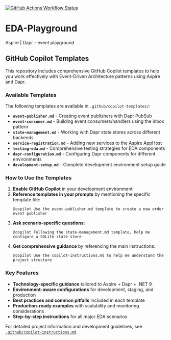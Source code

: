 [![GitHub Actions Workflow Status](https://img.shields.io/github/actions/workflow/status/perokvist/EDA-playground/.github%2Fworkflows%2Fdotnet.yml?branch=main&label=Build&logo=github)](https://github.com/perokvist/EDA-Playground/actions/workflows/dotnet.yml)


# EDA-Playground
Aspire | Dapr - event playground

## GitHub Copilot Templates

This repository includes comprehensive GitHub Copilot templates to help you work effectively with Event-Driven Architecture patterns using Aspire and Dapr.

### Available Templates

The following templates are available in `.github/copilot-templates/`:

- **`event-publisher.md`** - Creating event publishers with Dapr PubSub
- **`event-consumer.md`** - Building event consumers/handlers using the inbox pattern  
- **`state-management.md`** - Working with Dapr state stores across different backends
- **`service-registration.md`** - Adding new services to the Aspire AppHost
- **`testing-eda.md`** - Comprehensive testing strategies for EDA components
- **`dapr-configuration.md`** - Configuring Dapr components for different environments
- **`development-setup.md`** - Complete development environment setup guide

### How to Use the Templates

1. **Enable GitHub Copilot** in your development environment
2. **Reference templates in your prompts** by mentioning the specific template file:
   ```
   @copilot Use the event-publisher.md template to create a new order event publisher
   ```
3. **Ask scenario-specific questions**:
   ```
   @copilot Following the state-management.md template, help me configure a SQLite state store
   ```
4. **Get comprehensive guidance** by referencing the main instructions:
   ```
   @copilot Use the copilot-instructions.md to help me understand the project structure
   ```

### Key Features

- **Technology-specific guidance** tailored to Aspire + Dapr + .NET 9
- **Environment-aware configurations** for development, staging, and production  
- **Best practices and common pitfalls** included in each template
- **Production-ready examples** with scalability and monitoring considerations
- **Step-by-step instructions** for all major EDA scenarios

For detailed project information and development guidelines, see [`.github/copilot-instructions.md`](.github/copilot-instructions.md).
